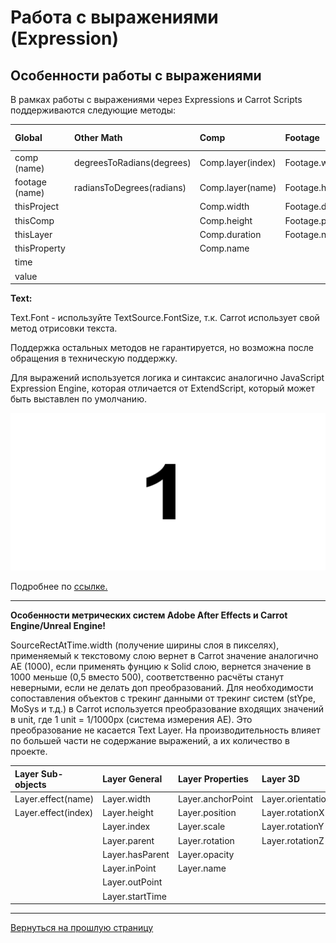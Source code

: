 # Работа с выражениями (Expression)

## Особенности работы с выражениями

В рамках работы с выражениями через Expressions и Carrot Scripts поддерживаются следующие методы:

| Global             | Other Math                | Comp             | Footage             | Property | Layer Sub-objects  | Layer General   | Layer Properties | Layer 3D          |
|:-------------------|:--------------------------|:-----------------|:--------------------|:---------|:-------------------|:----------------|:-----------------|:------------------|
| comp      (name)   | degreesToRadians(degrees) | Comp.layer(index)| Footage.width       | value    | Layer.effect(name) | Layer.width     | Layer.anchorPoint| Layer.orientation |
| footage   (name)   | radiansToDegrees(radians) | Comp.layer(name) | Footage.height      |          | Layer.effect(index)| Layer.height    | Layer.position   | Layer.rotationX   |
| thisProject        |                           | Comp.width       | Footage.duration    |          |                    | Layer.index     | Layer.scale      | Layer.rotationY   |
| thisComp           |                           | Comp.height      | Footage.pixelAspect |          |                    | Layer.parent    | Layer.rotation   | Layer.rotationZ   |
| thisLayer          |                           | Comp.duration    | Footage.name        |          |                    | Layer.hasParent | Layer.opacity    |                   |
| thisProperty       |                           | Comp.name        |                     |          |                    | Layer.inPoint   | Layer.name       |                   |
| time               |                           |                  |                     |          |                    | Layer.outPoint  |                  |                   |
| value              |                           |                  |                     |          |                    | Layer.startTime |                  |                   |

**Text:**

Text.Font - используйте TextSource.FontSize, т.к. Carrot использует свой метод отрисовки текста.

Поддержка остальных методов не гарантируется, но возможна после обращения в техническую поддержку.

Для выражений используется логика и синтаксис аналогично JavaScript Expression Engine, которая отличается от ExtendScript, который может быть выставлен по умолчанию.

![AE_ExtendScript](_images/image11.png "ExtendScript")

Подробнее по [ссылке.](https://helpx.adobe.com/au/after-effects/using/legacy-and-extend-script-engine.html)

---

**Особенности метрических систем Adobe After Effects и Carrot Engine/Unreal Engine!**

SourceRectAtTime.width (получение ширины слоя в пикселях), применяемый к текстовому слою вернет в Carrot значение аналогично AE (1000), если применять фунцию к Solid слою, вернется значение в 1000 меньше (0,5 вместо 500), соответственно расчёты станут неверными, если не делать доп преобразований. Для необходимости сопоставления объектов с трекинг данными от трекинг систем (stYpe, MoSys и т.д.) в Carrot используется преобразование входящих значений в unit, где 1 unit = 1/1000px (система измерения AE). Это преобразование не касается Text Layer. На производительность влияет по большей части не содержание выражений, а их количество в проекте.



| Layer Sub-objects  | Layer General   | Layer Properties | Layer 3D          |
|:-------------------|:----------------|:-----------------|:------------------|
| Layer.effect(name) | Layer.width     | Layer.anchorPoint| Layer.orientation |
| Layer.effect(index)| Layer.height    | Layer.position   | Layer.rotationX   |
|                    | Layer.index     | Layer.scale      | Layer.rotationY   |
|                    | Layer.parent    | Layer.rotation   | Layer.rotationZ   |
|                    | Layer.hasParent | Layer.opacity    |                   |
|                    | Layer.inPoint   | Layer.name       |                   |
|                    | Layer.outPoint  |                  |                   |
|                    | Layer.startTime |                  |                   |

---

[Вернуться на прошлую страницу](user-guide.md)